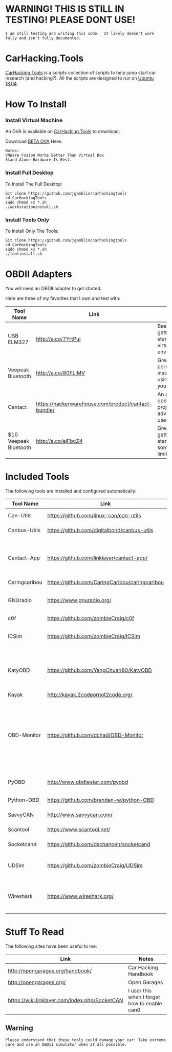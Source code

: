 
# WARNING!  THIS IS STILL IN TESTING!  PLEASE DONT USE!

`I am still testing and writing this code.  It likely doesn't work fully and isn't fully documented.`

# CarHacking.Tools
[CarHacking.Tools](CarHacking.Tools) is a scripts collection of scripts to help jump start car research (and hacking?). All the scripts are designed to run on [Ubuntu 18.04](ubuntu.com).

# How To Install

### Install Virtual Machine

An OVA is available on [CarHacking.Tools](CarHacking.Tools) to download.

Download [BETA OVA](https://carhacking.tools/install/beta/CarHackingToolsBeta.ova) Here.

```
Notes:  
VMWare Fusion Works Better Than Virtual Box
Stand Alone Hardware Is Best.
```

### Install Full Desktop

To Install The Full Desktop:

```
Git clone https://github.com/jgamblin/carhackingtools
cd CarHackingTools
sudo chmod +x *.sh
./workstationinstall.sh
```

### Install Tools Only

To Install Only The Tools:
```
Git clone https://github.com/jgamblin/carhackingtools
cd CarHackingTools
sudo chmod +x *.sh
./toolinstall.sh
```


# OBDII Adapters
You will need an OBDII adapter to get started.  

Here are three of my favorites that I own and test with:

| Tool Name | Link | Notes |
| ------------- | ------------- | ----- |
| USB ELM327 | <http://a.co/7YrtPui> | Best for getting started and virtual environments. |
| Veepeak Bluetooth | <http://a.co/80FLIMV> | Great for permanent installs and using with your phone. |
| Cantact | <https://hackerwarehouse.com/product/cantact-bundle/> | An amazing open-source project for advanced users. |
| $10 Veepeak Bluetooth | <http://a.co/ajFbcZ4> |  Great for getting started has some limitations. |

# Included Tools
The following tools are installed and configured automatically:

| Tool Name | Link | Notes |
| ------------- | ------------- | ----- |
| Can-Utils | <https://github.com/linux-can/can-utils> | Basic CAN tool. |
| Canbus-Utils |  <https://github.com/digitalbond/canbus-utils> | Basic CAN tool. |
| Cantact-App |  <https://github.com/linklayer/cantact-app/> | Built to work with the Cantact Harware. I have not got it to work yet. |
| Caringcaribou | <https://github.com/CaringCaribou/caringcaribou> |  |
| GNUradio | <https://www.gnuradio.org/> | If you want to look at door locks and TPM modules. |
| c0f |  <https://github.com/zombieCraig/c0f> | |
| ICSim |  <https://github.com/zombieCraig/ICSim> | Basic simulator for testing without a car.  |
| KatyOBD |  <https://github.com/YangChuan80/KatyOBD> | A really neat project that provides a GUI. I want to fork this and make it better. |
| Kayak |  <http://kayak.2codeornot2code.org/> | |
| OBD-Monitor |  <https://github.com/dchad/OBD-Monitor> | A rally neat project that provides a GUI. Needs some documentation work and I had to edit the source code to get it to work correctly. |
| PyOBD |  <http://www.obdtester.com/pyobd> | Super old tool, still works, kinda. |
| Python-OBD |  <https://github.com/brendan-w/python-OBD> | Use over PIP install. |
| SavvyCAN |  <http://www.savvycan.com/> | Basic CAN tool. |
| Scantool |  <https://www.scantool.net/> | Super old tool but still works. |
| Socketcand |  <https://github.com/dschanoeh/socketcand> | Basic CAN tool. |
| UDSim |  <https://github.com/zombieCraig/UDSim> | Basic simulator for testing without a car. |
| Wireshark |  <https://www.wireshark.org/> | Great for capturing OBDII data just like you would ethernet data. |  

# Stuff To Read

The following sites have been useful to me:

| Link | Notes |
| ------------- | ------------- |
| <http://opengarages.org/handbook/> | Car Hacking Handbook |
| <http://opengarages.org/> | Open Garages |
| <https://wiki.linklayer.com/index.php/SocketCAN> | I user this when I forget how to enable can0 |


## Warning

`Please understand that these tools could damage your car! Take extreme care and use an OBDII simulator when at all possible.`

